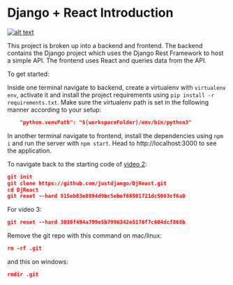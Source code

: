 # Django + React Introduction

[![alt text](https://github.com/justdjango/DjReact/blob/master/thumbnail.png "Logo")](https://youtu.be/uZgRbnIsgrA)

This project is broken up into a backend and frontend. The backend contains the Django project which uses the Django Rest Framework to host a simple API. The frontend uses React and queries data from the API.

To get started:

Inside one terminal navigate to backend, create a virtualenv with `virtualenv env`, activate it and install the project requirements using `pip install -r requirements.txt`. Make sure the virtualenv path is set in the following manner according to your setup:

```json
    "python.venvPath": "${workspaceFolder}/env/bin/python3"
```

In another terminal navigate to frontend, install the dependencies using `npm i` and run the server with `npm start`. Head to http://localhost:3000 to see the application.

To navigate back to the starting code of [video 2](https://www.youtube.com/watch?v=w-QJiQwlZzU&t=4s):

```json
git init
git clone https://github.com/justdjango/DjReact.git
cd DjReact
git reset --hard 815eb83e0894d9bc5ebef66501721dc5063cf6a0
```

For video 3:

```json
git reset --hard 3030f494a799e5b7996342e5176f7c604dcf868b
```

Remove the git repo with this command on mac/linux:

```json
rm -rf .git
```

and this on windows:

```json
rmdir .git
```